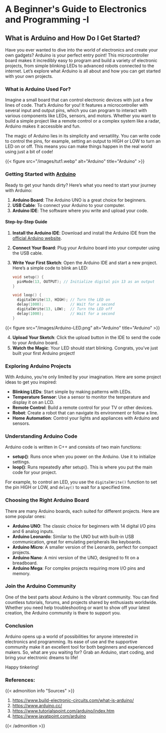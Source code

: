 # A Beginner's Guide to Electronics and Programming -I


## What is Arduino and How Do I Get Started?

Have you ever wanted to dive into the world of electronics and create your own gadgets? Arduino is your perfect entry point! This microcontroller board makes it incredibly easy to program and build a variety of electronic projects, from simple blinking LEDs to advanced robots connected to the internet. Let’s explore what Arduino is all about and how you can get started with your own projects.

### What is Arduino Used For?

Imagine a small board that can control electronic devices with just a few lines of code. That’s Arduino for you! It features a microcontroller with several input and output pins, which you can program to interact with various components like LEDs, sensors, and motors. Whether you want to build a simple project like a remote control or a complex system like a radar, Arduino makes it accessible and fun.

The magic of Arduino lies in its simplicity and versatility. You can write code to control the pins, for example, setting an output to HIGH or LOW to turn an LED on or off. This means you can make things happen in the real world using just a bit of code!

{{< figure src="/images/tut1.webp" alt="Arduino" title="Arduino" >}}

### Getting Started with [Arduino](https://www.arduino.cc/)

Ready to get your hands dirty? Here’s what you need to start your journey with Arduino:

1. **Arduino Board**: The Arduino UNO is a great choice for beginners.
2. **USB Cable**: To connect your Arduino to your computer.
3. **Arduino IDE**: The software where you write and upload your code.

#### Step-by-Step Guide

1. **Install the Arduino IDE**: Download and install the Arduino IDE from the [official Arduino website](https://www.arduino.cc/en/software).
2. **Connect Your Board**: Plug your Arduino board into your computer using the USB cable.
3. **Write Your First Sketch**: Open the Arduino IDE and start a new project. Here’s a simple code to blink an LED:

    ```cpp
    void setup() {
      pinMode(13, OUTPUT); // Initialize digital pin 13 as an output
    }

    void loop() {
      digitalWrite(13, HIGH); // Turn the LED on
      delay(1000);            // Wait for a second
      digitalWrite(13, LOW);  // Turn the LED off
      delay(1000);            // Wait for a second
    }
    ```

{{< figure src="/images/Arduino-LED.png" alt="Arduino" title="Arduino" >}}

4. **Upload Your Sketch**: Click the upload button in the IDE to send the code to your Arduino board.
5. **Watch the Magic**: Your LED should start blinking. Congrats, you’ve just built your first Arduino project!

### Exploring Arduino Projects

With Arduino, you’re only limited by your imagination. Here are some project ideas to get you inspired:

- **Blinking LEDs**: Start simple by making patterns with LEDs.
- **Temperature Sensor**: Use a sensor to monitor the temperature and display it on an LCD.
- **Remote Control**: Build a remote control for your TV or other devices.
- **Robot**: Create a robot that can navigate its environment or follow a line.
- **Home Automation**: Control your lights and appliances with Arduino and sensors.

### Understanding Arduino Code

Arduino code is written in C++ and consists of two main functions:

- **setup()**: Runs once when you power on the Arduino. Use it to initialize settings.
- **loop()**: Runs repeatedly after setup(). This is where you put the main code for your project.

For example, to control an LED, you use the `digitalWrite()` function to set the pin HIGH or LOW, and `delay()` to wait for a specified time.

### Choosing the Right Arduino Board

There are many Arduino boards, each suited for different projects. Here are some popular ones:

- **Arduino UNO**: The classic choice for beginners with 14 digital I/O pins and 6 analog inputs.
- **Arduino Leonardo**: Similar to the UNO but with built-in USB communication, great for emulating peripherals like keyboards.
- **Arduino Micro**: A smaller version of the Leonardo, perfect for compact projects.
- **Arduino Nano**: A mini version of the UNO, designed to fit on a breadboard.
- **Arduino Mega**: For complex projects requiring more I/O pins and memory.

### Join the Arduino Community

One of the best parts about Arduino is the vibrant community. You can find countless tutorials, forums, and projects shared by enthusiasts worldwide. Whether you need help troubleshooting or want to show off your latest creation, the Arduino community is there to support you.

### Conclusion

Arduino opens up a world of possibilities for anyone interested in electronics and programming. Its ease of use and the supportive community make it an excellent tool for both beginners and experienced makers. So, what are you waiting for? Grab an Arduino, start coding, and bring your electronic dreams to life!

Happy tinkering!

### **References:**
{{< admonition info "Sources" >}}
1. https://www.build-electronic-circuits.com/what-is-arduino/
2. https://www.arduino.cc/
3. https://www.tutorialspoint.com/arduino/index.htm
4. https://www.javatpoint.com/arduino

{{< /admonition >}}


